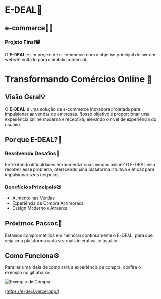 # E-DEAL🛒

## e-commerce👨‍💻

### Projeto Final📽️

O **E-DEAL** é um projeto de e-commerce com o objetivo principal de ser um website voltado para o âmbito comercial.

# Transformando Comércios Online 🚀

## Visão Geral💡

O **E-DEAL** é uma solução de e-commerce inovadora projetada para impulsionar as vendas de empresas. Nosso objetivo é proporcionar uma experiência online moderna e receptiva, elevando o nível de experiência do usuário.

## Por que E-DEAL?🤔

### Resolvendo Desafios🫤

Enfrentando dificuldades em aumentar suas vendas online? O E-DEAL visa resolver esse problema, oferecendo uma plataforma intuitiva e eficaz para impulsionar seus negócios.

### Benefícios Principais😆

- Aumento nas Vendas
- Experiência de Compra Aprimorada
- Design Moderno e Atraente

## Próximos Passos👣

Estamos comprometidos em melhorar continuamente o E-DEAL, para que seja uma plataforma cada vez mais interativa ao usuário.

## Como Funciona⚙️
Para ter uma ideia de como será a experiência de compra, confira o exemplo no gif abaixo:

![Exemplo de Compra](https://github.com/EnzoAraujoDuarte/EDEAL/blob/main/gifedeal%20(1).gif)


(https://e-deal.vercel.app/)




